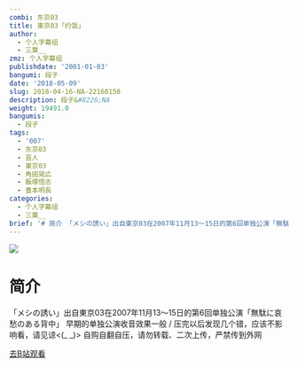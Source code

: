 ```yaml
---
combi: 东京03
title: 東京03「约饭」
author:
  - 个人字幕组
  - 三葉__
zmz: 个人字幕组
publishdate: '2001-01-03'
bangumi: 段子
date: '2018-05-09'
slug: 2018-04-16-NA-22160150
description: 段子&#8226;NA
weight: 19491.0
bangumis:
  - 段子
tags:
  - '007'
  - 东京03
  - 芸人
  - 東京03
  - 角田晃広
  - 飯塚悟志
  - 豊本明長
categories:
  - 个人字幕组
  - 三葉__
brief: '# 简介 「メシの誘い」出自東京03在2007年11月13～15日的第6回单独公演「無駄に哀愁のある背中」 早期的单独公演收音效果一般 / 压完以后发现几个错，应该不影响看，请见谅'
---
```

![](https://i.imgur.com/K8yv6k7.jpg)
# 简介  
「メシの誘い」出自東京03在2007年11月13～15日的第6回单独公演「無駄に哀愁のある背中」
早期的单独公演收音效果一般 / 压完以后发现几个错，应该不影响看，请见谅<(_ _)>
自购自翻自压，请勿转载、二次上传，严禁传到外网  

[去B站观看](https://www.bilibili.com/video/av22160150/)
 
